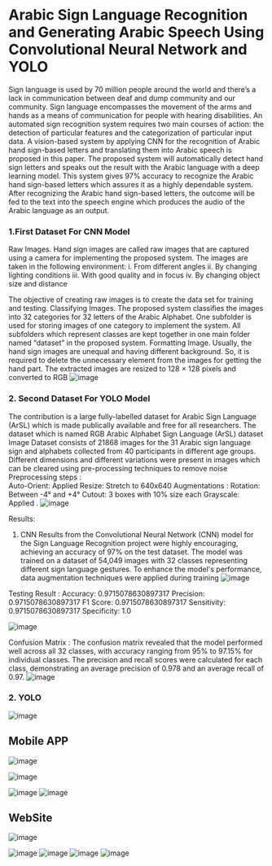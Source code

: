# Arabic Sign Language Recognition and Generating Arabic Speech Using Convolutional Neural Network and YOLO 

Sign language is used by 70 million people around the world and there’s a lack in communication between deaf and dump community and our community. Sign language encompasses the movement of the arms and hands as a means of communication for people with hearing disabilities. An automated sign recognition system requires two main courses of action: the detection of particular features and the categorization of particular input data. A vision-based system by applying CNN for the recognition of Arabic hand sign-based letters and translating them into Arabic speech is proposed in this paper. The proposed system will automatically detect hand sign letters and speaks out the result with the Arabic language with a deep learning model. This system gives 97% accuracy to recognize the Arabic hand sign-based letters which assures it as a highly dependable system. After recognizing the Arabic hand sign-based letters, the outcome will be fed to the text into the speech engine which produces the audio of the Arabic language as an output.

### 1.First Dataset For CNN Model
Raw Images. Hand sign images are called raw images that are captured using a camera for implementing the proposed system. The images are taken in the following environment:
i.	From different angles 
ii.	By changing lighting conditions 
iii.	With good quality and in focus 
iv.	By changing object size and distance

 The objective of creating raw images is to create the data set for training and testing. 
Classifying Images. The proposed system classifies the images into 32 categories for 32 letters of the Arabic Alphabet. One subfolder is used for storing images of one category to implement the system. All subfolders which represent classes are kept together in one main folder named “dataset” in the proposed system. 
Formatting Image. Usually, the hand sign images are unequal and having different background. So, it is required to delete the unnecessary element from the images for getting the hand part. The extracted images are resized to 128 × 128 pixels and converted to RGB
![image](https://github.com/YoussifAllam/Speaking-Fingers-graduation-Project-/assets/96921160/303b3783-681b-4727-a0d7-bb4e3cb9f865)

### 2. Second Dataset For YOLO Model
The contribution is a large fully-labelled dataset for Arabic Sign Language (ArSL) which is made publically available and free for all researchers. The dataset which is named RGB Arabic Alphabet Sign Language (ArSL) dataset Image Dataset consists of 21868 images for the 31 Arabic sign language sign and alphabets collected from 40 participants in different age groups. Different dimensions and different variations were present in images which can be cleared using pre-processing techniques to remove noise
Preprocessing steps :  
Auto-Orient: Applied
Resize: Stretch to 640x640
Augmentations : 
Rotation: Between -4° and +4°
Cutout: 3 boxes with 10% size each
Grayscale: Applied .
![image](https://github.com/YoussifAllam/Speaking-Fingers-graduation-Project-/assets/96921160/5ee2923a-f525-4baa-a44a-18c1735fa322)


Results:
1.	CNN 
Results from the Convolutional Neural Network (CNN) model for the Sign Language Recognition project were highly encouraging, achieving an accuracy of 97% on the test dataset. The model was trained on a dataset of 54,049 images with 32 classes representing different sign language gestures. To enhance the model's performance, data augmentation techniques were applied during training
![image](https://github.com/YoussifAllam/Speaking-Fingers-graduation-Project-/assets/96921160/96856243-7c0f-409f-99ca-b07ff170db4f)

Testing Result : 
Accuracy: 0.9715078630897317
Precision: 0.9715078630897317
F1 Score: 0.9715078630897317
Sensitivity: 0.9715078630897317
Specificity: 1.0 

![image](https://github.com/YoussifAllam/Speaking-Fingers-graduation-Project-/assets/96921160/debc8d83-d563-4674-a429-666a53e66ef2)

Confusion Matrix :
The confusion matrix revealed that the model performed well across all 32 classes, with accuracy ranging from 95% to 97.15% for individual classes. The precision and recall scores were calculated for each class, demonstrating an average precision of 0.978 and an average recall of 0.97.
![image](https://github.com/YoussifAllam/Speaking-Fingers-graduation-Project-/assets/96921160/9c02915d-ba81-4cda-9cf9-05f54f6e40af)

### 2.	YOLO 
![image](https://github.com/YoussifAllam/Speaking-Fingers-graduation-Project-/assets/96921160/f205b376-37ca-42ff-ab88-739177a0f88c)


## Mobile APP
![image](https://github.com/YoussifAllam/Speaking-Fingers-graduation-Project-/assets/96921160/653dc3c8-b3fe-4c30-aa42-f36680925225)

![image](https://github.com/YoussifAllam/Speaking-Fingers-graduation-Project-/assets/96921160/489e0ffe-6d59-42e4-8095-24f6e4a67750)

![image](https://github.com/YoussifAllam/Speaking-Fingers-graduation-Project-/assets/96921160/8ca39c41-7d4e-43f9-b119-f4ff91c4be14)
![image](https://github.com/YoussifAllam/Speaking-Fingers-graduation-Project-/assets/96921160/8dce00c4-27aa-4a99-8d2f-909a753c015e)

## WebSite
![image](https://github.com/YoussifAllam/Speaking-Fingers-graduation-Project-/assets/96921160/30c1de4d-553e-4cab-ab58-b6d449144bc4)

![image](https://github.com/YoussifAllam/Speaking-Fingers-graduation-Project-/assets/96921160/e4e9bbcc-7d0e-4a3c-9456-593df174af26)
![image](https://github.com/YoussifAllam/Speaking-Fingers-graduation-Project-/assets/96921160/a5c23220-10ad-4e2a-95f4-6c99c58f6f3c)
![image](https://github.com/YoussifAllam/Speaking-Fingers-graduation-Project-/assets/96921160/676a25e2-680f-4bc6-b38d-d7eeee274258)
![image](https://github.com/YoussifAllam/Speaking-Fingers-graduation-Project-/assets/96921160/ae3e9277-e4ac-43f5-a142-bf5c16d02fff)


